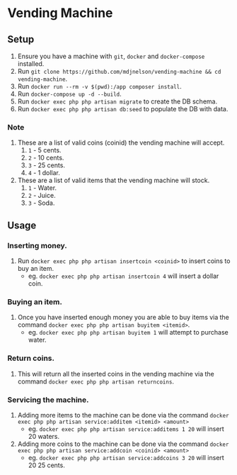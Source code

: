 # Vending Machine

## Setup

1. Ensure you have a machine with `git`, `docker` and `docker-compose` installed.
2. Run `git clone https://github.com/mdjnelson/vending-machine && cd vending-machine`.
3. Run `docker run --rm -v $(pwd):/app composer install`.
4. Run `docker-compose up -d --build`.
5. Run `docker exec php php artisan migrate` to create the DB schema.
6. Run `docker exec php php artisan db:seed` to populate the DB with data.

### Note

1. These are a list of valid coins (coinid) the vending machine will accept.
    1. `1` - 5 cents.
    2. `2` - 10 cents.
    3. `3` - 25 cents.
    4. `4` - 1 dollar.
2. These are a list of valid items that the vending machine will stock.
    1. `1` - Water.
    2. `2` - Juice.
    3. `3` - Soda.

## Usage

### Inserting money.

1. Run `docker exec php php artisan insertcoin <coinid>` to insert coins to buy an item.
    - eg. `docker exec php php artisan insertcoin 4` will insert a dollar coin.

### Buying an item.

1. Once you have inserted enough money you are able to buy items via the command
    `docker exec php php artisan buyitem <itemid>`.
    - eg. `docker exec php php artisan buyitem 1` will attempt to purchase water.

### Return coins.

1. This will return all the inserted coins in the vending machine via the command
    `docker exec php php artisan returncoins`.
    
### Servicing the machine.

1. Adding more items to the machine can be done via the command
    `docker exec php php artisan service:additem <itemid> <amount>`
    - eg. `docker exec php php artisan service:additems 1 20` will insert 20 waters.
2. Adding more coins to the machine can be done via the command
    `docker exec php php artisan service:addcoin <coinid> <amount>`
    - eg. `docker exec php php artisan service:addcoins 3 20` will insert 20 25 cents.
